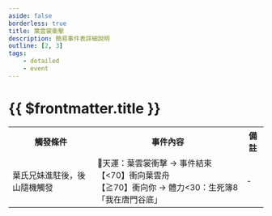 ```yaml
---
aside: false
borderless: true
title: 葉雲裳衝擊
description: 簡易事件表詳細說明
outline: [2, 3]
tags:
    - detailed
    - event
---
```


# {{ $frontmatter.title }}

<Table class="timeline-table">
    <tr class="timeline-header">
        <th>觸發條件</th>
        <th>事件內容</th>
        <th>備註</th>
    </tr>
	<tr>
		<td>葉氏兄妹進駐後，後山隨機觸發</td>
		<td>
			<span title="葉雲裳好感正向補正">🎲天運：葉雲裳衝擊 → 事件結束</span><br>
			【<70】衝向葉雲舟 <br>
			<span title="體力≧30：葉雲裳+？">【≧70】衝向你 → 體力<30：生死簿8「我在唐門谷底」</span> <br>
		</td>
		<td>-</td>
	</tr>
</table>







